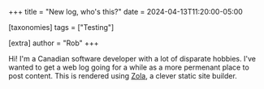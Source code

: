 +++
title = "New log, who's this?"
date = 2024-04-13T11:20:00-05:00

[taxonomies]
tags = ["Testing"]

[extra]
author = "Rob"
+++

Hi! I'm a Canadian software developer with a lot of disparate hobbies. I've
wanted to get a web log going for a while as a more permenant place to post
content. This is rendered using [Zola](https://www.getzola.org/), a clever
static site builder.
